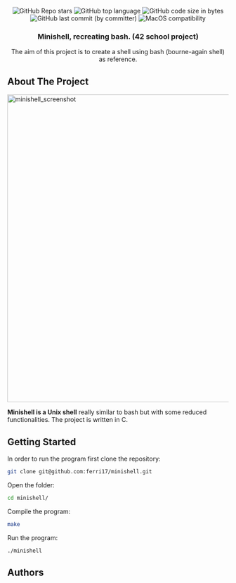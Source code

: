 <p align="center">
	<img alt="GitHub Repo stars" src="https://img.shields.io/github/stars/ferri17/minishell?color=yellow" />
	<img alt="GitHub top language" src="https://img.shields.io/github/languages/top/ferri17/minishell" />
	<img alt="GitHub code size in bytes" src="https://img.shields.io/github/languages/code-size/ferri17/minishell?color=red" />
	<img alt="GitHub last commit (by committer)" src="https://img.shields.io/github/last-commit/ferri17/minishell" />
	<img alt="MacOS compatibility" src="https://img.shields.io/badge/macOS-compatible-brightgreen.svg" />
</p>

<h3 align="center">Minishell, recreating bash. (42 school project)</h3>

  <p align="center">
    The aim of this project is to create a shell using bash (bourne-again shell) as reference.
    <br />
  </p>
</div>

<!-- ABOUT THE PROJECT -->
## About The Project
<img width="700" alt="minishell_screenshot" src="https://github.com/ferri17/minishell/assets/19575860/82977658-8af7-4e6e-98bf-af69bb83e507">

**Minishell is a Unix shell** really similar to bash but with some reduced functionalities. The project is written in C.

<!-- GETTING STARTED -->
## Getting Started
In order to run the program first clone the repository:
```bash
git clone git@github.com:ferri17/minishell.git
```
Open the folder:
```bash
cd minishell/
```
Compile the program:
```bash
make
```
Run the program:
```bash
./minishell
```

<!-- Authors -->
## Authors
